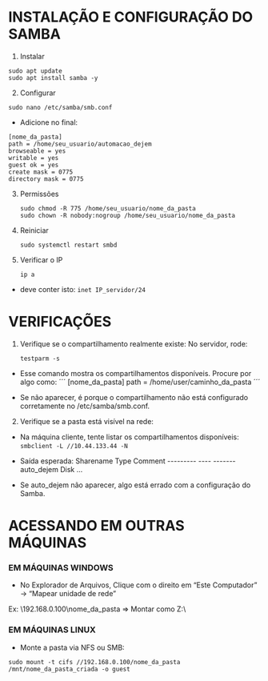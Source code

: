 # INSTALAÇÃO E CONFIGURAÇÃO DO SAMBA
1. Instalar
```
sudo apt update
sudo apt install samba -y
```
2. Configurar
```
sudo nano /etc/samba/smb.conf
```
* Adicione no final:
```
[nome_da_pasta]
path = /home/seu_usuario/automacao_dejem
browseable = yes
writable = yes
guest ok = yes
create mask = 0775
directory mask = 0775
```
3. Permissões
      ```
      sudo chmod -R 775 /home/seu_usuario/nome_da_pasta
      sudo chown -R nobody:nogroup /home/seu_usuario/nome_da_pasta
      ```
4. Reiniciar
      ```
      sudo systemctl restart smbd
      ```      
5. Verificar o IP
      ```
      ip a
      ```
* deve conter isto:
      ```
      inet IP_servidor/24
      ```
# VERIFICAÇÕES
1. Verifique se o compartilhamento realmente existe: No servidor, rode:
      ```      
      testparm -s
      ```
* Esse comando mostra os compartilhamentos disponíveis. Procure por algo como:
´´´
[nome_da_pasta]
path = /home/user/caminho_da_pasta
´´´
- Se não aparecer, é porque o compartilhamento não está configurado corretamente no /etc/samba/smb.conf.

2. Verifique se a pasta está visível na rede:
* Na máquina cliente, tente listar os compartilhamentos disponíveis:
      ```
      smbclient -L //10.44.133.44 -N
      ```
- Saída esperada:
      Sharename       Type      Comment
      ---------       ----      -------
      auto_dejem      Disk
      ...

- Se auto_dejem não aparecer, algo está errado com a configuração do Samba.


# ACESSANDO EM OUTRAS MÁQUINAS
### EM MÁQUINAS WINDOWS

* No Explorador de Arquivos, Clique com o direito em “Este Computador” → “Mapear unidade de rede”

Ex: \\192.168.0.100\nome_da_pasta => Montar como Z:\

### EM MÁQUINAS LINUX
* Monte a pasta via NFS ou SMB:
```
sudo mount -t cifs //192.168.0.100/nome_da_pasta /mnt/nome_da_pasta_criada -o guest
```

